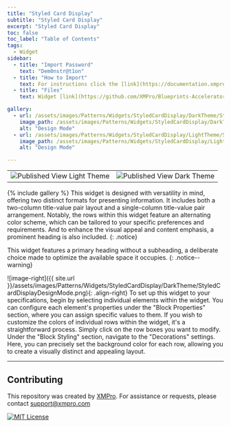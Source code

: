 ```yaml
---
title: "Styled Card Display"
subtitle: "Styled Card Display"
excerpt: "Styled Card Display"
toc: false
toc_label: "Table of Contents"
tags:
  - Widget
sidebar:
  - title: "Import Password"
    text: "Dem0nstr@t1on"
  - title: "How to Import"
    text: For instructions click the [link](https://documentation.xmpro.com/how-tos/apps/manage-widgets#importing-widgets)
  - title: "Files"
    text: Widget [link](https://github.com/XMPro/Blueprints-Accelerators-Patterns/blob/master/Patterns/Widgets/Styled%20Card%20Display.xwid)

gallery:
  - url: /assets/images/Patterns/Widgets/StyledCardDisplay/DarkTheme/StyledCardDisplayDesignMode.png
    image_path: /assets/images/Patterns/Widgets/StyledCardDisplay/DarkTheme/StyledCardDisplayDesignMode.png
    alt: "Design Mode"
  - url: /assets/images/Patterns/Widgets/StyledCardDisplay/LightTheme/StyledCardDisplayDesignMode.png
    image_path: /assets/images/Patterns/Widgets/StyledCardDisplay/LightTheme/StyledCardDisplayDesignMode.png
    alt: "Design Mode"

---
```

<table>
<tr>
  <td><img src="{{ site.url }}/assets/images/Patterns/Widgets/StyledCardDisplay/LightTheme/StyledCardDisplayPublishedMode.png" alt="Published View Light Theme"/>
  </td>
  <td><img src="{{ site.url }}/assets/images/Patterns/Widgets/StyledCardDisplay/DarkTheme/StyledCardDisplayPublishedMode.png" alt="Published View Dark Theme"/>
  </td>
</tr>
</table>
{% include gallery %}
This widget is designed with versatility in mind, offering two distinct formats for presenting information. It includes both a two-column title-value pair layout and a single-column title-value pair arrangement. Notably, the rows within this widget feature an alternating color scheme, which can be tailored to your specific preferences and requirements. And to enhance the visual appeal and content emphasis, a prominent heading is also included. 
{: .notice}

This widget features a primary heading without a subheading, a deliberate choice made to optimize the available space it occupies.
{: .notice--warning}

![image-right]({{ site.url }}/assets/images/Patterns/Widgets/StyledCardDisplay/DarkTheme/StyledCardDisplayDesignMode.png){: .align-right}
To set up this widget to your specifications, begin by selecting individual elements within the widget. You can configure each element's properties under the "Block Properties" section, where you can assign specific values to them. If you wish to customize the colors of individual rows within the widget, it's a straightforward process. Simply click on the row boxes you want to modify. Under the "Block Styling" section, navigate to the "Decorations" settings. Here, you can precisely set the background color for each row, allowing you to create a visually distinct and appealing layout.
<hr />

## Contributing
This repository was created by <a href="https://xmpro.com/">XMPro</a>. 
For assistance or requests, please contact <a href="mailto:support@xmpro.com">support@xmpro.com</a>

[![MIT License](https://img.shields.io/badge/License-MIT-green.svg)](https://choosealicense.com/licenses/mit/)
